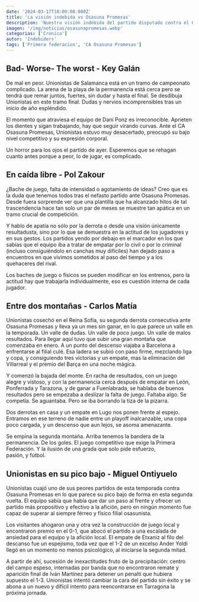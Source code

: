 ```yaml
---
date: '2024-03-17T18:00:00.000Z'
title: 'La visión indebida vs Osasuna Promesas'
description: 'Nuestra visión indebida del partido disputado contra el Osasuna Promesas. Primera federación grupo 1, jornada 28.'
imagen: '/img/noticias/osasunapromesas.webp'
categorias: ['Cronica']
autor: 'Indebiders'
tags: ['Primera federacion', 'CA Osasuna Promesas']
---
```


## Bad- Worse- The worst - Key Galán

De mal en peor. Unionistas de Salamanca está en un tramo de campeonato complicado. La arena de la playa de la permanencia está cerca pero se tendrá que remar juntos, fuertes, sin dudar y hasta el final. Se desdibuja Unionistas en este tramo final. Dudas y nervios incomprensibles tras un inicio de año espléndido. 

El momento que atraviesa el equipo de Dani Ponz es irreconocible. Aprieten los dientes y sigan trabajando, hay que seguir virando curvas.  Ante el CA Osasuna Promesas, Unionistas estuvo muy desacertado, preocupó su bajo nivel competitivo y su expresión corporal. 

Un horror para los ojos el partido de ayer. Esperemos que se rehagan cuanto antes porque a peor, lo de jugar, es complicado.

## En caída libre - Pol Zakour

¿Bache de juego, falta de intensidad o agotamiento de ideas? Creo que es la duda que tenemos todos tras el nefasto partido ante Osasuna Promesas. Desde fuera sorprende ver que una plantilla que ha alcanzado hitos de tal trascendencia hace tan solo un par de meses se muestre tan apática en un tramo crucial de competición. 

Y hablo de apatía no sólo por la derrota o desde una visión únicamente resultadusta, sino por lo que se demuestra en la actitud de los jugadores y en sus gestos. Los partidos yendo por debajo en el marcador en los que sabías que el equipo iba a tratar de empatar por lo civil o por lo criminal (incluso consiguiéndolo en canchas muy difíciles) han dejado paso a encuentros en que vivimos sometidos al paso del tiempo y a los quehaceres del rival. 

Los baches de juego o físicos se pueden modificar en los entrenos, pero la actitud hay que trabajarla individualmente, eso es cuestión interna de cada jugador.

## Entre dos montañas - Carlos Matía

Unionistas cosechó en el Reina Sofía, su segunda derrota consecutiva ante Osasuna Promesas y lleva ya un mes sin ganar, en lo que parece un valle en la temporada. Un valle de dudas. Un valle de poco juego. Un valle de malos resultados. Para llegar aquí tuvo que subir una gran montaña que comenzaba en enero. A un punto del descenso viajaba a Barcelona a enfrentarse al filial culé. Esa ladera se subió con paso firme, mezclando liga y copa, y consiguiendo tres victorias y un empate, mas la eliminación del Villarreal y el premio del Barça en una noche mágica.

Y comenzó la bajada del monte. En racha de resultados, con un juego alegre y vistoso, y con la permanencia cerca después de empatar en León, Ponferrada y Tarazona, y de ganar a Fuenlabrada, se hablaba de buenos resultados pero se empezaba a deslizar la falta de juego. Faltaba algo. Se competía. Se aguantaba. Pero se iba borrando la tiza de la pizarra.

Dos derrotas en casa y un empate en Lugo nos ponen frente al espejo. Entramos en ese terreno de nadie entre un playoff inalcanzable, una copa poco cargada, y un descenso que aun lejos, se asoma amenazante.

Se empina la segunda montaña. Arriba tenemos la bandera de la permanencia. De los goles. El juego competitivo que exige la Primera Federación. Y la ilusión de una grada que solo pide esfuerzo, pasión, y fútbol.

## Unionistas en su pico bajo - Miguel Ontiyuelo

Unionistas cuajó uno de sus peores partidos de esta temporada contra Osasuna Promesas en lo que parece su pico bajo de forma en esta segunda vuelta. El equipo sabía que había que dar un paso al frente y ofrecer un partido más propositivo y efectivo a la afición, pero en ningún momento fue capaz de superar al siempre férreo y físico filial osasunista. 

Los visitantes ahogaron una y otra vez la construcción de juego local y encontraron premio en el 0-1, que abocó el partido a una escalada de ansiedad para el equipo y la afición local. El empate de Etxaniz al filo del descanso fue un espejismo, toda vez que el 1-2 de un excelso Ander Yoldi llegó en un momento no menos psicológico, al iniciarse la segunda mitad. 

A partir de ahí, sucesión de inexactitudes fruto de la precipitación: centro del campo espeso, internadas por banda que no encontraron remate y aparición final de Iván Martínez para detener un penalti que hubiera supuesto el 1-3. Unionistas intentó cambiar la cara del partido sin éxito y se abona a un nuevo y difícil intento para reencontrarse en Tarragona la próxima jornada.

